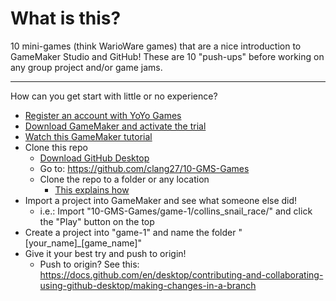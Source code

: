 # What is this?

10 mini-games (think WarioWare games) that are a nice introduction to GameMaker Studio and GitHub! These are 10 "push-ups" before working on any group project and/or game jams.

***

How can you get start with little or no experience?

- [Register an account with YoYo Games](https://accounts.yoyogames.com/register)
- [Download GameMaker and activate the trial](https://accounts.yoyogames.com/downloads)
- [Watch this GameMaker tutorial](https://www.youtube.com/watch?v=KdCMftVl1v0&list=PLhIbBGhnxj5JBJOA7QC5KdbLbCQ3gA1pK)
- Clone this repo
  - [Download GitHub Desktop](https://desktop.github.com/)
  - Go to: https://github.com/clang27/10-GMS-Games
  - Clone the repo to a folder or any location
    - [This explains how](https://docs.github.com/en/desktop/contributing-and-collaborating-using-github-desktop/cloning-a-repository-from-github-to-github-desktop)
- Import a project into GameMaker and see what someone else did!
  - i.e.: Import "10-GMS-Games/game-1/collins_snail_race/" and click the "Play" button on the top
- Create a project into "game-1" and name the folder "[your_name]_[game_name]"
- Give it your best try and push to origin!
  - Push to origin? See this: https://docs.github.com/en/desktop/contributing-and-collaborating-using-github-desktop/making-changes-in-a-branch

